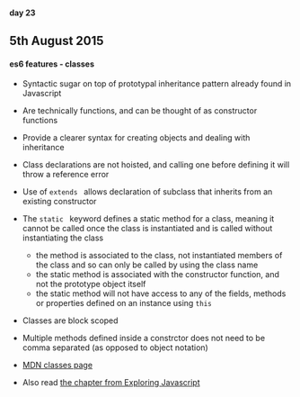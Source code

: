 #### day 23
## 5th August 2015

#### es6 features - classes
* Syntactic sugar on top of prototypal inheritance pattern already found in Javascript
* Are technically functions, and can be thought of as constructor functions
* Provide a clearer syntax for creating objects and dealing with inheritance
* Class declarations are not hoisted, and calling one before defining it will throw a reference error
* Use of `extends ` allows declaration of subclass that inherits from an existing constructor
* The `static ` keyword defines a static method for a class, meaning it cannot be called once the class is instantiated and is called without instantiating the class
  * the method is associated to the class, not instantiated members of the class and so can only be called by using the class name
  * the static method is associated with the constructor function, and not the prototype object itself
  * the static method will not have access to any of the fields, methods or properties defined on an instance using `this `
* Classes are block scoped
* Multiple methods defined inside a constrctor does not need to be comma separated (as opposed to object notation)

* [MDN classes page](https://developer.mozilla.org/en-US/docs/Web/JavaScript/Reference/Classes)
* Also read [the chapter from Exploring Javascript](http://exploringjs.com/es6/ch_classes.html#ch_classes)
